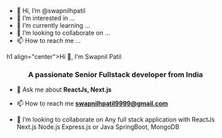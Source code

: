 - 👋 Hi, I’m @swapnilhpatil
- 👀 I’m interested in ...
- 🌱 I’m currently learning ...
- 💞️ I’m looking to collaborate on ...
- 📫 How to reach me ...

h1 align="center">Hi 👋, I'm Swapnil Patil</h1>
<h3 align="center">A passionate Senior Fullstack developer from India</h3>

- 💬 Ask me about **ReactJs, Next.js**

- 📫 How to reach me **swapnilhpatil9999@gmail.com**

- 💞️ I’m looking to collaborate on Any full stack application with ReactJs Next.js Node.js Express.js or Java SpringBoot, MongoDB

<!---
swapnilhpatil/swapnilhpatil is a ✨ special ✨ repository because its `README.md` (this file) appears on your GitHub profile.
You can click the Preview link to take a look at your changes.
--->
<!---
![Swapnil's github stats](https://github-readme-stats.vercel.app/api?username=swapnilhpatil&show_icons=true&hide_border=true)
<br />
![visitors](https://visitor-badge.laobi.icu/badge?page_id=swapnilhpatil.swapnilhpatil)
--->
